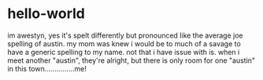 # hello-world
im awestyn, yes it's spelt differently but pronounced like the average joe spelling of austin. my mom was knew i would be to much of a savage to have a generic spelling to my name. not that i have issue with is. when i meet another "austin", they're alright, but there is only room for one "austin" in this town...............me!
